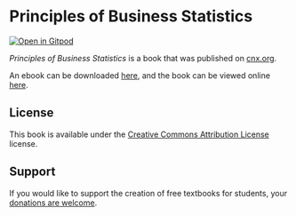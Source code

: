 # Principles of Business Statistics

[![Open in Gitpod](https://gitpod.io/button/open-in-gitpod.svg)](https://gitpod.io/from-referrer/)

_Principles of Business Statistics_ is a book that was published on [cnx.org](https://cnx.org/).

An ebook can be downloaded [here](https://github.com/cnx-user-books/cnxbook-principles-of-business-statistics/releases/latest), and the book can be viewed online [here](https://github.com/cnx-user-books/cnxbook-principles-of-business-statistics/releases/latest).

## License
This book is available under the [Creative Commons Attribution License](./LICENSE) license.

## Support
If you would like to support the creation of free textbooks for students, your [donations are welcome](https://riceconnect.rice.edu/donation/support-openstax-banner).
